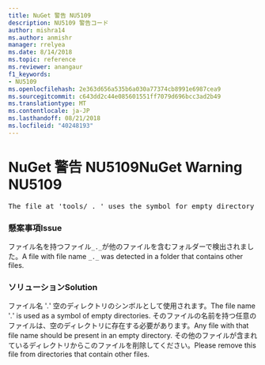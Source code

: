 ```yaml
---
title: NuGet 警告 NU5109
description: NU5109 警告コード
author: mishra14
ms.author: anmishr
manager: rrelyea
ms.date: 8/14/2018
ms.topic: reference
ms.reviewer: anangaur
f1_keywords:
- NU5109
ms.openlocfilehash: 2e363d656a535b6a030a77374cb8991e6987cea9
ms.sourcegitcommit: c643dd2c44e085601551ff7079d696bcc3ad2b49
ms.translationtype: MT
ms.contentlocale: ja-JP
ms.lasthandoff: 08/21/2018
ms.locfileid: "40248193"
---
```

# <a name="nuget-warning-nu5109"></a><span data-ttu-id="69cbb-103">NuGet 警告 NU5109</span><span class="sxs-lookup"><span data-stu-id="69cbb-103">NuGet Warning NU5109</span></span>
<pre>The file at 'tools/_._' uses the symbol for empty directory '_._', but it is present in a directory that contains other files. Please remove this file from directories that contain other files.</pre>

### <a name="issue"></a><span data-ttu-id="69cbb-104">懸案事項</span><span class="sxs-lookup"><span data-stu-id="69cbb-104">Issue</span></span>

<span data-ttu-id="69cbb-105">ファイル名を持つファイル`_._`が他のファイルを含むフォルダーで検出されました。</span><span class="sxs-lookup"><span data-stu-id="69cbb-105">A file with file name `_._` was detected in a folder that contains other files.</span></span>


### <a name="solution"></a><span data-ttu-id="69cbb-106">ソリューション</span><span class="sxs-lookup"><span data-stu-id="69cbb-106">Solution</span></span>

 <span data-ttu-id="69cbb-107">ファイル名 '_._' 空のディレクトリのシンボルとして使用されます。</span><span class="sxs-lookup"><span data-stu-id="69cbb-107">The file name '_._' is used as a symbol of empty directories.</span></span> <span data-ttu-id="69cbb-108">そのファイルの名前を持つ任意のファイルは、空のディレクトリに存在する必要があります。</span><span class="sxs-lookup"><span data-stu-id="69cbb-108">Any file with that file name should be present in an empty directory.</span></span> <span data-ttu-id="69cbb-109">その他のファイルが含まれているディレクトリからこのファイルを削除してください。</span><span class="sxs-lookup"><span data-stu-id="69cbb-109">Please remove this file from directories that contain other files.</span></span>

